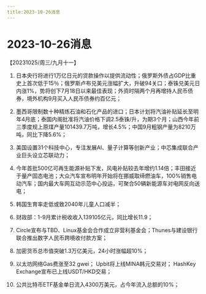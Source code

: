 ```yaml
---
title:2023-10-26消息
---
```

# 2023-10-26消息
【20231025/周三/九月十一】
1. 日本央行将进行1万亿日元的贷款操作以提供流动性；俄罗斯外债占GDP比重史上首次低于15％；俄罗斯卢布兑美元涨幅扩大，升破94关口；泰铢兑美元日内涨1%，势将创下7月18日以来最佳表现；外资时隔两个月再增持人民币债券，境外机构9月买入人民币债券约百亿元；

2. 墨西哥限制数十种精炼石油和石化产品的进口；日本计划将汽油补贴延长至明年4月底；泰国内阁批准将汽油价格下调2.5泰铢/升，为期3个月；山西今年前三季度规上原煤产量101439.7万吨，增长4.5%；中国9月粗钢产量为8210万吨，同比下降5.6%；

3. 美国设置31个科技中心，专注发展AI、量子计算等创新产业；中芯集成联合产业巨头设立芯联动力；

4. 今年首批500亿可再生能源补贴下发，风电补贴较去年增约1.14倍；丰田接近于量产固态电池；大众汽车宣布明年开始将在挪威取缔燃油车，100%销售电动汽车；国内最大车网互动示范中心投运，可聚合50辆新能源车对电网反向送电；

5. 韩国生育率走低或致2040年儿童人口减半；

6. 财政部：1-9月累计税收收入139105亿元，同比增长11.9；

7. Circle宣布与TBD、Linux基金会合作成立非营利基金会；Thunes与建设银行联合推出数字人民币跨境收付款方案；

8. 加密货币总市值突破1.3万亿美元，24小时涨幅超10%；

9. 以太坊网络Gas费涨至32 gwei；
Upbit将上线MINA韩元交易对；
HashKey Exchange宣布已上线USDT/HKD交易；

10. 公共比特币ETF基金单日流入4300万美元，占今年流入总额的10%；


​